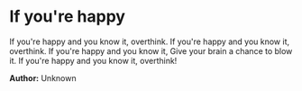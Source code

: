 
# If you're happy

If you're happy and you know it, overthink. 
If you're happy and you know it, overthink. 
If you're happy and you know it, 
Give your brain a chance to blow it. 
If you're happy and you know it, overthink!

**Author:** Unknown